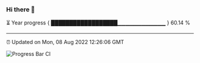### Hi there 👋

⏳ Year progress { ██████████████████▁▁▁▁▁▁▁▁▁▁▁▁ } 60.14 %

---

⏰ Updated on Mon, 08 Aug 2022 12:26:06 GMT

![Progress Bar CI](https://github.com/liununu/liununu/workflows/Progress%20Bar%20CI/badge.svg)
